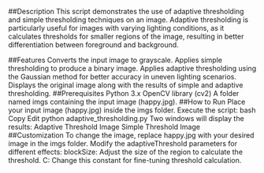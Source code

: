 ##Description
This script demonstrates the use of adaptive thresholding and simple thresholding techniques on an image. Adaptive thresholding is particularly useful for images with varying lighting conditions, as it calculates thresholds for smaller regions of the image, resulting in better differentiation between foreground and background.

##Features
Converts the input image to grayscale.
Applies simple thresholding to produce a binary image.
Applies adaptive thresholding using the Gaussian method for better accuracy in uneven lighting scenarios.
Displays the original image along with the results of simple and adaptive thresholding.
##Prerequisites
Python 3.x
OpenCV library (cv2)
A folder named imgs containing the input image (happy.jpg).
##How to Run
Place your input image (happy.jpg) inside the imgs folder.
Execute the script:
bash
Copy
Edit
python adaptive_thresholding.py
Two windows will display the results:
Adaptive Threshold Image
Simple Threshold Image
##Customization
To change the image, replace happy.jpg with your desired image in the imgs folder.
Modify the adaptiveThreshold parameters for different effects:
blockSize: Adjust the size of the region to calculate the threshold.
C: Change this constant for fine-tuning threshold calculation.
